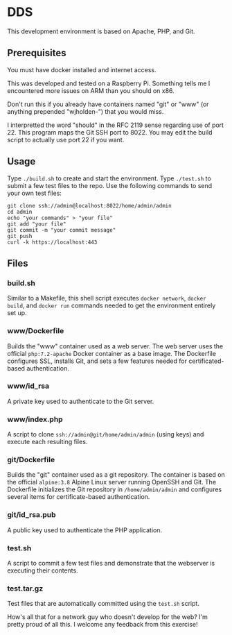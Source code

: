 # DDS

This development environment is based on Apache, PHP, and Git.

## Prerequisites

You must have docker installed and internet access.

This was developed and tested on a Raspberry Pi. Something tells me I encountered more issues on ARM than you should on x86.
		 
Don't run this if you already have containers named "git" or "www" (or anything prepended "wjholden-") that you would miss.

I interpretted the word "should" in the RFC 2119 sense regarding use of port 22. This program maps the Git SSH port to 8022. You may edit the build script to actually use port 22 if you want.

## Usage

Type `./build.sh` to create and start the environment. Type `./test.sh` to submit a few test files to the repo. Use the following commands to send your own test files:

```
git clone ssh://admin@localhost:8022/home/admin/admin
cd admin
echo "your commands" > "your file"
git add "your file"
git commit -m "your commit message"
git push
curl -k https://localhost:443
```

## Files
### build.sh
Similar to a Makefile, this shell script executes `docker network`, `docker build`, and `docker run` commands needed to get the environment entirely set up.

### www/Dockerfile
Builds the "www" container used as a web server. The web server uses the official `php:7.2-apache` Docker container as a base image. The Dockerfile configures SSL, installs Git, and sets a few features needed for certificated-based authentication.

### www/id_rsa
A private key used to authenticate to the Git server.

### www/index.php
A script to clone `ssh://admin@git/home/admin/admin` (using keys) and execute each resulting files.

### git/Dockerfile
Builds the "git" container used as a git repository. The container is based on the official `alpine:3.8` Alpine Linux server running OpenSSH and Git. The Dockerfile initializes the Git repository in `/home/admin/admin` and configures several items for certificate-based authentication.

### git/id_rsa.pub
A public key used to authenticate the PHP application.

### test.sh
A script to commit a few test files and demonstrate that the webserver is executing their contents.

### test.tar.gz
Test files that are automatically committed using the `test.sh` script.

How's all that for a network guy who doesn't develop for the web? I'm pretty proud of all this. I welcome any feedback from this exercise!
